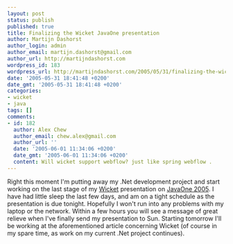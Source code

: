 ```yaml
---
layout: post
status: publish
published: true
title: Finalizing the Wicket JavaOne presentation
author: Martijn Dashorst
author_login: admin
author_email: martijn.dashorst@gmail.com
author_url: http://martijndashorst.com
wordpress_id: 183
wordpress_url: http://martijndashorst.com/2005/05/31/finalizing-the-wicket-javaone-presentation/
date: '2005-05-31 18:41:48 +0200'
date_gmt: '2005-05-31 18:41:48 +0200'
categories:
- wicket
- java
tags: []
comments:
- id: 182
  author: Alex Chew
  author_email: chew.alex@gmail.com
  author_url: ''
  date: '2005-06-01 11:34:06 +0200'
  date_gmt: '2005-06-01 11:34:06 +0200'
  content: Will wicket support webflow? just like spring webflow .
---
```

<p>Right this moment I'm putting away my .Net development project and start working on the last stage of my <a href="http://wicket.sf.net">Wicket</a> presentation on <a href="https://www28.cplan.com/javaone05_93_1/session_details.jsp?isid=271617&ilocation_id=93-1&ilanguage=english" title="Wicket JavaOne Presentation">JavaOne 2005</a>. I have had little sleep the last few days, and am on a tight schedule as the presentation is due tonight. Hopefully I won't run into any problems with my laptop or the network. Within a few hours you will see a message of great relieve when I've finally send my presentation to Sun. Starting tomorrow I'll be working at the aforementioned article concerning Wicket (of course in my spare time, as work on my current .Net project continues).</p>
